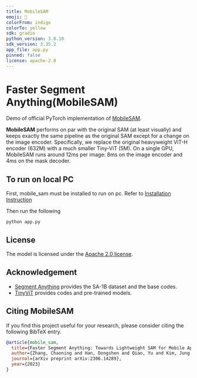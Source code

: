 ```yaml
---
title: MobileSAM
emoji: 🐠
colorFrom: indigo
colorTo: yellow
sdk: gradio
python_version: 3.8.10
sdk_version: 3.35.2
app_file: app.py
pinned: false
license: apache-2.0
---
```


# Faster Segment Anything(MobileSAM)

Demo of official PyTorch implementation of [MobileSAM](https://github.com/ChaoningZhang/MobileSAM).


**MobileSAM** performs on par with the original SAM (at least visually) and keeps exactly the same pipeline as the original SAM except for a change on the image encoder.
Specifically, we replace the original heavyweight ViT-H encoder (632M) with a much smaller Tiny-ViT (5M). On a single GPU, MobileSAM runs around 12ms per image: 8ms on the image encoder and 4ms on the mask decoder. 

## To run on local PC
First, mobile_sam must be installed to run on pc. Refer to [Installation Instruction](https://github.com/dhkim2810/MobileSAM/tree/master#installation)

Then run the following

```
python app.py
```

## License

The model is licensed under the [Apache 2.0 license](LICENSE).


## Acknowledgement

- [Segment Anything](https://segment-anything.com/) provides the SA-1B dataset and the base codes.
- [TinyViT](https://github.com/microsoft/Cream/tree/main/TinyViT) provides codes and pre-trained models.

## Citing MobileSAM

If you find this project useful for your research, please consider citing the following BibTeX entry.

```bibtex
@article{mobile_sam,
  title={Faster Segment Anything: Towards Lightweight SAM for Mobile Applications},
  author={Zhang, Chaoning and Han, Dongshen and Qiao, Yu and Kim, Jung Uk and Bae, Sung Ho and Lee, Seungkyu and Hong, Choong Seon},
  journal={arXiv preprint arXiv:2306.14289},
  year={2023}
}
```
